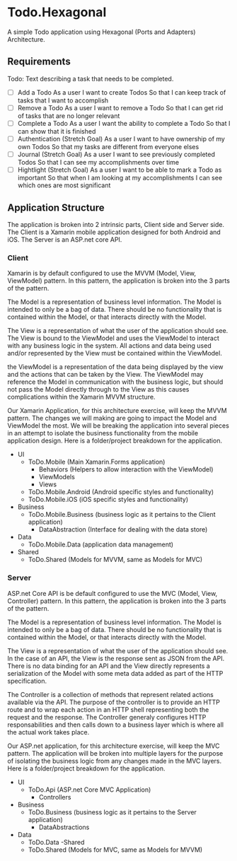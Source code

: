 # Todo.Hexagonal
A simple Todo application using Hexagonal (Ports and Adapters) Architecture.

## Requirements
Todo: Text describing a task that needs to be completed.

- [ ] Add a Todo
	As a user
	I want to create Todos
	So that I can keep track of tasks that I want to accomplish	
- [ ] Remove a Todo
	As a user
	I want to remove a Todo
	So that I can get rid of tasks that are no longer relevant
- [ ] Complete a Todo
	As a user
	I want the ability to complete a Todo
	So that I can show that it is finished
- [ ] Authentication (Stretch Goal)
	As a user
	I want to have ownership of my own Todos
	So that my tasks are different from everyone elses
- [ ] Journal (Stretch Goal)
	As a user
	I want to see previously completed Todos
	So that I can see my accomplishments over time
- [ ] Hightlight (Stretch Goal)
	As a user
	I want to be able to mark a Todo as important
	So that when I am looking at my accomplishments I can see which ones are most significant

## Application Structure
The application is broken into 2 intrinsic parts, Client side and Server side. The Client is a
Xamarin mobile application designed for both Android and iOS. The Server is an ASP.net core API.

### Client
Xamarin is by default configured to use the MVVM (Model, View, ViewModel) pattern. In this pattern, 
the application is broken into the 3 parts of the pattern.

The Model is a representation of business level information. The Model is intended to only be a bag of 
data. There should be no functionality that is contained within the Model, or that interacts directly with
the Model.

The View is a representation of what the user of the application should see. The View is bound to the ViewModel
and uses the ViewModel to interact with any business logic in the system. All actions and data being used
and/or represented by the View must be contained within the ViewModel.

the ViewModel is a representation of the data being displayed by the view and the actions that can be taken
by the View. The ViewModel may reference the Model in communication with the business logic, but should not
pass the Model directly through to the View as this causes complications within the Xamarin MVVM structure.

Our Xamarin Application, for this architecture exercise, will keep the MVVM pattern. The changes we will making 
are going to impact the Model and ViewModel the most. We will be breaking the application into several pieces
in an attempt to isolate the business functionality from the mobile application design. Here is a folder/project
breakdown for the application.

- UI
	- ToDo.Mobile (Main Xamarin.Forms application)
		- Behaviors (Helpers to allow interaction with the ViewModel)
		- ViewModels
		- Views
	- ToDo.Mobile.Android (Android specific styles and functionality)
	- ToDo.Mobile.iOS (iOS specific styles and functionality)
- Business
	- ToDo.Mobile.Business (business logic as it pertains to the Client application)
		- DataAbstraction (Interface for dealing with the data store)
- Data
	- ToDo.Mobile.Data (application data management)
- Shared
	- ToDo.Shared (Models for MVVM, same as Models for MVC)

### Server
ASP.net Core API is be default configured to use the MVC (Model, View, Controller) pattern. In this pattern, 
the application is broken into the 3 parts of the pattern.

The Model is a representation of business level information. The Model is intended to only be a bag of 
data. There should be no functionality that is contained within the Model, or that interacts directly with
the Model.

The View is a representation of what the user of the application should see. In the case of an API, the View
is the response sent as JSON from the API. There is no data binding for an API and the View directly represents
a serialization of the Model with some meta data added as part of the HTTP specification.

The Controller is a collection of methods that represent related actions available via the API.
The purpose of the controller is to provide an HTTP route and to wrap each action in an HTTP shell representing
both the request and the response. The Controller generaly configures HTTP responsabilities and then calls
down to a business layer which is where all the actual work takes place.

Our ASP.net application, for this architecture exercise, will keep the MVC pattern. The application will be
broken into multiple layers for the purpose of isolating the business logic from any changes made in the MVC layers.
Here is a folder/project breakdown for the application.

- UI
	- ToDo.Api (ASP.net Core MVC Application)
		- Controllers
- Business
	- ToDo.Business (business logic as it pertains to the Server application)
		- DataAbstractions
- Data
	- ToDo.Data
-Shared
	- ToDo.Shared (Models for MVC, same as Models for MVVM)
